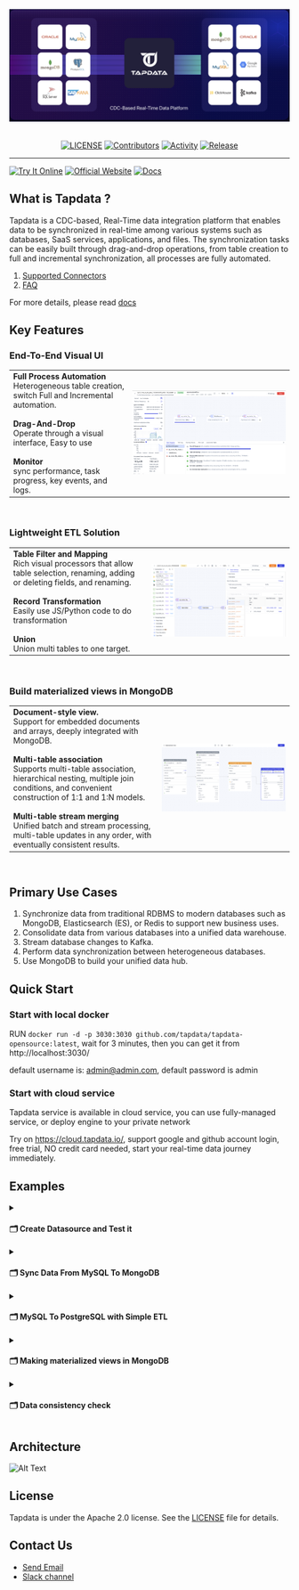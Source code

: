 <div align="center">
<a href="https://tapdata.io/">
<img src="./assets/tapdata-banner.jpg" width="900px"/>
</a>
<br/><br/>

[![LICENSE](https://img.shields.io/github/license/tapdata/tapdata.svg)](https://github.com/tapdata/tapdata/blob/main/LICENSE)
[![Contributors](https://img.shields.io/github/contributors/tapdata/tapdata)](https://github.com/tapdata/tapdata/graphs/contributors)
[![Activity](https://img.shields.io/github/commit-activity/m/tapdata/tapdata)](https://github.com/tapdata/tapdata/pulse)
[![Release](https://img.shields.io/github/v/tag/tapdata/tapdata.svg?sort=semver)](https://github.com/tapdata/tapdata/releases)

</div>

---

[![Try It Online](<https://img.shields.io/badge/-Try%20It%20Online%20%E2%86%92-rgb(255,140,0)?style=for-the-badge>)](https://cloud.tapdata.net)
[![Official Website](<https://img.shields.io/badge/-Official%20Website%20%E2%86%92-rgb(59,71,229)?style=for-the-badge>)](https://cloud.tapdata.net)
[![Docs](<https://img.shields.io/badge/-Online%20Document%20%E2%86%92-rgb(0,205,102)?style=for-the-badge>)](https://docs.tapdata.io)


## What is Tapdata ?
Tapdata is a CDC-based, Real-Time data integration platform that enables data to be synchronized in real-time among various systems such as databases, SaaS services, applications, and files.
The synchronization tasks can be easily built through drag-and-drop operations, from table creation to full and incremental synchronization, all processes are fully automated.

1. [Supported Connectors](https://docs.tapdata.io/cloud/introduction/supported-databases)
2. [FAQ](https://docs.tapdata.io/faq/)

For more details, please read [docs](https://docs.tapdata.io/)

## Key Features
### End-To-End Visual UI

|                                                                                                                                                                                                                                                                                                                                                                                                                                                                 |                                                                                      |
| --------------------------------------------------------------------------------------------------------------------------------------------------------------------------------------------------------------------------------------------------------------------------------------------------------------------------------------------------------------------------------------------------------------------------------------------------------------- | ------------------------------------------------------------------------------------ |
| <b>Full Process Automation</b><br />Heterogeneous table creation, switch Full and Incremental automation.<br /><br/><b>Drag-And-Drop</b><br />Operate through a visual interface, Easy to use<br /><br /><b>Monitor</b><br/>sync performance, task progress, key events, and logs. | <img src="./assets/monitor.jpg"/> |

<br />

### Lightweight ETL Solution

|                                                                                                                                                                                                                                                                                                                                                                                                                                                                 |                                                                                      |
| --------------------------------------------------------------------------------------------------------------------------------------------------------------------------------------------------------------------------------------------------------------------------------------------------------------------------------------------------------------------------------------------------------------------------------------------------------------- | ------------------------------------------------------------------------------------ |
| <b>Table Filter and Mapping</b><br />Rich visual processors that allow table selection, renaming, adding or deleting fields, and renaming.<br /><br/><b>Record Transformation</b><br />Easily use JS/Python code to do transformation<br /><br /><b>Union</b><br/>Union multi tables to one target. | <img src="./assets/tapdata-etl.jpg"/> |

<br />

### Build materialized views in MongoDB

|                                                                                                                                                                                                                                                                                                                                                                                                                                                                 |                                                                                      |
| --------------------------------------------------------------------------------------------------------------------------------------------------------------------------------------------------------------------------------------------------------------------------------------------------------------------------------------------------------------------------------------------------------------------------------------------------------------- | ------------------------------------------------------------------------------------ |
| <b>Document-style view.</b><br />Support for embedded documents and arrays, deeply integrated with MongoDB.<br /><br/><b>Multi-table association</b><br />Supports multi-table association, hierarchical nesting, multiple join conditions, and convenient construction of 1:1 and 1:N models.<br /><br /><b>Multi-table stream merging</b><br/>Unified batch and stream processing, multi-table updates in any order, with eventually consistent results. | <img src="./assets/tapdata-view.jpg"/> |

<br />

## Primary Use Cases
1. Synchronize data from traditional RDBMS to modern databases such as MongoDB, Elasticsearch (ES), or Redis to support new business uses.
2. Consolidate data from various databases into a unified data warehouse.
3. Stream database changes to Kafka.
4. Perform data synchronization between heterogeneous databases.
5. Use MongoDB to build your unified data hub.
 
## Quick Start
### Start with local docker
RUN `docker run -d -p 3030:3030 github.com/tapdata/tapdata-opensource:latest`, wait for 3 minutes, then you can get it from http://localhost:3030/

default username is: admin@admin.com, default password is admin

### Start with cloud service
Tapdata service is available in cloud service, you can use fully-managed service, or deploy engine to your private network

Try on https://cloud.tapdata.io/, support google and github account login, free trial, NO credit card needed, start your real-time data journey immediately.

## Examples
<details>
    <summary><h4>🗂️ Create Datasource and Test it</h4></summary>

1. Login tapdata platform

2. In the left navigation panel, click Connections

3. On the right side of the page, click Create

4. In the pop-up dialog, search and select MySQL

5. On the page that you are redirected to, follow the instructions below to fill in the connection information for MySQL

<img src="./assets/example-1-create-mysql-connection.jpg"></img>

6. Click Test, make sure all test pass, then click Save

<img src="./assets/example-1-test.jpg"></img>

</details>

<details>
    <summary><h4>🗂️ Sync Data From MySQL To MongoDB</h4></summary>

1. Create MySQL and MongoDB data source

2. In the left navigation panel, click Data Pipelines -> Data Replications

3. On the right side of the page, click Create

4. Drag and drop MySQL and MongoDB data sources onto the canvas

5. Drag a line from the MySQL data source to MongoDB

6. Configure the MySQL data source and select the data tables you want to synchronize

<img src='./assets/example-2-config-mysql.jpg'></img>

7. Click the Save button in the upper right corner, then click the Start button

8. Observe the indicators and events on the task page until data is in sync

<img src='./assets/example-2-metrics.jpg'></img>

</details>

<details>
    <summary><h4>🗂️ MySQL To PostgreSQL with Simple ETL</h4></summary>

1. Create MySQL and PostgreSQL data source

2. In the left navigation panel, click Data Pipelines -> Data Transformation

3. On the right side of the page, click Create

4. Drag and drop MySQL and PostgreSQL data sources onto the canvas

5. Drag a line from the MySQL data source to PostgreSQL

6. Click the plus sign on the connection line and select Field Rename

<img src='./assets/example-3-field-rename-1.jpg'></img>

7. Click Field Rename node, change i_price to price, i_data to data in config form

<img src='./assets/example-3-field-rename-2.jpg'></img>

8. Click the Save button in the upper right corner, then click the Start button

9. Observe the indicators and events on the task page until data is in sync

<img src='./assets/example-3-metrics.jpg'></img>

</details>

<details>
    <summary><h4>🗂️ Making materialized views in MongoDB</h4></summary>

Materialized view is a special feature of tapdata, You can give full play to the characteristics of MongoDB document database and create the data model you need, try enjoy it !

In this example, I will make a view using 2 tables in MySQL: order and product, make product as a embedded document of order, here is the step:

1. Create MySQL and MongoDB data source

2. In the left navigation panel, click Data Pipelines -> Data Transformation

3. On the right side of the page, click Create

4. Click mysql data source in left up side, then drag and drop order table and product table onto the canvas

5. Drag and drop "Master-slave merge" node in left bottom side onto the canvas

6. Drag a line from the order table to Master-slave merge

7. Drag a line from the product table to Master-slave merge

8. Drag and drop MongoDB data source onto the canvas, and drag a line from the "Master-slave merge" node to MongoDB node

<img src='./assets/example-4-1.jpg'></img>

9. Click "Master-slave merge" node, then drag product table into order table in the right side in "Table Name"

<img src='./assets/example-4-2.jpg'></img>

10. Click "Master-slave merge" node, then click product table, config Data write model to "Match and Merge", Field write path to "product", Association Conditions to "order_id" => "order_id", then you can see Schema in bottom changed

11. Click MongoDB node, and config target table name as order_with_product, update condition field config as "order_id"

<img src='./assets/example-4-2.jpg'></img>

12. Click the Save button in the upper right corner, then click the Start button

13. Observe the indicators and events on the task page until data is in sync

14. Check collection order_with_product in MongoDB, and you will see the data model

</details>

<details>
    <summary><h4>🗂️ Data consistency check</h4></summary>

Using the data verification feature, you can quickly check whether the synchronized data is consistent and accurate

1. In the left navigation panel, click Data Pipelines -> Data Validation

2. On the right side of the page, click Task Consistency Validation

3. Choose 1 task, and valid type choose "All Fields Validation", it means system will check all fields for all record

<img src='./assets/example-5-config.jpg'></img>

4. Click Save, then click Execute in the task list

5. Wait validation task finished, click Result in the task list, and check the validation result

<img src='./assets/example-5-result.jpg'></img>

</details>

## Architecture
![Alt Text](./assets/tapdata-ldp.png)

## License
Tapdata is under the Apache 2.0 license. See the [LICENSE](https://github.com/tapdata/tapdata/blob/main/LICENSE) file for details.

## Contact Us
- [Send Email](mailto:team@tapdata.io)
- [Slack channel](https://join.slack.com/t/tapdatacommunity/shared_invite/zt-1biraoxpf-NRTsap0YLlAp99PHIVC9eA)
